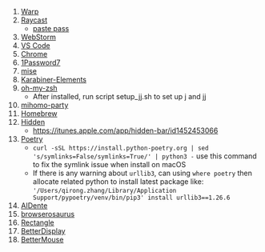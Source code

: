 1. [Warp](https://www.warp.dev/)
2. [Raycast](https://www.raycast.com/)
   - [paste pass](https://github.com/teobler/paste-pass)
3. [WebStorm](https://www.jetbrains.com/webstorm/)
4. [VS Code](https://code.visualstudio.com/)
5. [Chrome](https://www.google.com/chrome/)
6. [1Password7](https://apps.apple.com/us/app/1password-7-password-manager/id1333542190?mt=12)
7. [mise](https://github.com/jdx/mise)
8. [Karabiner-Elements](https://karabiner-elements.pqrs.org/)
9. [oh-my-zsh](https://ohmyz.sh/)
   - After installed, run script setup_jj.sh to set up j and jj
10. [mihomo-party](https://github.com/mihomo-party-org/mihomo-party)
11. [Homebrew](https://brew.sh/)
12. [Hidden](https://github.com/dwarvesf/hidden)
    - https://itunes.apple.com/app/hidden-bar/id1452453066
13. [Poetry](https://python-poetry.org/)
    - `curl -sSL https://install.python-poetry.org | sed 's/symlinks=False/symlinks=True/' | python3 -` use this command to fix the symlink issue when install on macOS
    - If there is any warning about `urllib3`, can using `where poetry` then allocate related python to install latest package like: `'/Users/qirong.zhang/Library/Application Support/pypoetry/venv/bin/pip3' install urllib3==1.26.6`
14. [AIDente](https://apphousekitchen.com/aldente-overview/pricing/)
15. [browserosaurus](https://github.com/will-stone/browserosaurus/releases)
16. [Rectangle](https://rectangleapp.com/)
17. [BetterDisplay](https://github.com/waydabber/BetterDisplay?tab=readme-ov-file)
18. [BetterMouse](https://better-mouse.com/)